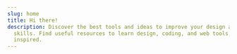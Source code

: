 ```yaml
---
slug: home
title: Hi there!
description: Discover the best tools and ideas to improve your design and web
  skills. Find useful resources to learn design, coding, and web tools, and get
  inspired.
---
```

